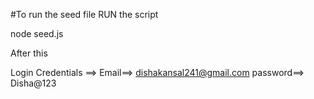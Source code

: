 #To run the seed file 
RUN the script

node seed.js

After this

Login Credentials ==>
Email==> dishakansal241@gmail.com
password==> Disha@123